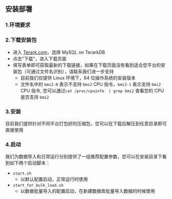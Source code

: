 ## 安装部署

### 1.环境要求


### 2.下载安装包
- 进入 [Terark.com](terark.com)，选择 MySQL on TerarkDB
- 点击"下载"，进入下载页面
- 填写表单即可获取最新的下载链接，如果在下载页面没有看到适合您平台的安装包（可通过文件名识别），请联系我们进一步支持
  - 目前我们仅提供 Linux 环境下，64 位操作系统的安装版本
  - 文件名中的 `bmi2-0` 表示不支持 `bmi2` CPU 指令，`bmi2-1` 表示支持 `bmi2` CPU 指令, 您可以通过`cat /proc/cpuinfo  | grep bmi2` 查看您的 CPU 是否支持 `bmi2`

### 3.安装
目前我们提供针对不同平台打包好的压缩包，您可以在下载后解压到任意目录即可直接使用

### 4.启动
我们为数据导入和日常运行分别提供了一组推荐配置参数，您可以在安装目录下看到如下两个启动脚本：

- `start.sh`
  - 以默认配置启动，正常运行时使用
- `start_for_bulk_load.sh`
  - 以数据批量导入的配置启动，在新建数据库批量导入数据的时候使用
